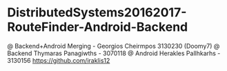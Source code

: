 # DistributedSystems20162017-RouteFinder-Android-Backend
@ Backend+Android Merging - Georgios Cheirmpos 3130230 (Doomy7)
@ Backend Thymaras Panagiwths - 3070118
@ Android Herakles Pallhkarhs - 3130156 https://github.com/iraklis12

